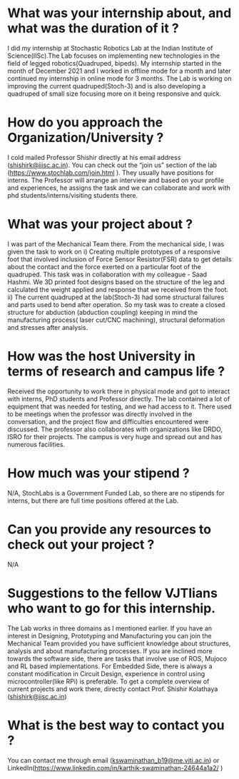 # What was your internship about, and what was the duration of it ?

I did my internship at Stochastic Robotics Lab at the Indian Institute of Science(IISc).The Lab focuses on implementing new technologies in the field of legged robotics(Quadruped, bipeds). My internship started in the month of December 2021 and I worked in offline mode for a month and later continued my internship in online mode for 3 months. The Lab is working on improving the current quadruped(Stoch-3) and is also developing a quadruped of small size focusing more on it being responsive and quick.

# How do you approach the Organization/University ?

I cold mailed Professor Shishir directly at his email address (shishirk@iiisc.ac.in). You can check out the “join us” section of the lab (https://www.stochlab.com/join.html ). They usually have positions for interns. The Professor will arrange an interview and based on your profile and experiences, he assigns the task and we can collaborate and work with phd students/interns/visiting students there.

# What was your project about ?

I was part of the Mechanical Team there. From the mechanical side, I was given the task to work on i) Creating multiple prototypes of a responsive foot that involved inclusion of Force Sensor Resistor(FSR) data to get details about the contact and the force exerted on a particular foot of the quadruped. This task was in collaboration with my colleague - Saad Hashmi. We 3D printed foot designs based on the structure of the leg and calculated the weight applied and response that we received from the foot. ii) The current quadruped at the lab(Stoch-3) had some structural failures and parts used to bend after operation. So my task was to create a closed structure for abduction (abduction coupling) keeping in mind the manufacturing process( laser cut/CNC machining), structural deformation and stresses after analysis.

# How was the host University in terms of research and campus life ?

Received the opportunity to work there in physical mode and got to interact with interns, PhD students and Professor directly. The lab contained a lot of equipment that was needed for testing, and we had access to it. There used to be meetings when the professor was directly involved in the conversation, and the project flow and difficulties encountered were discussed. The professor also collaborates with organizations like DRDO, ISRO for their projects. The campus is very huge and spread out and has numerous facilities.

# How much was your stipend ?

N/A, StochLabs is a Government Funded Lab, so there are no stipends for interns, but there are full time positions offered at the Lab.

# Can you provide any resources to check out your project ?

N/A

# Suggestions to the fellow VJTIians who want to go for this internship.

The Lab works in three domains as I mentioned earlier. If you have an interest in Designing, Prototyping and Manufacturing you can join the Mechanical Team provided you have sufficient knowledge about structures, analysis and about manufacturing processes. If you are inclined more towards the software side, there are tasks that involve use of ROS, Mujoco and RL based implementations. For Embedded Side, there is always a constant modification in Circuit Design, experience in control using microcontroller(like RPi) is preferable. To get a complete overview of current projects and work there, directly contact Prof. Shishir Kolathaya (shishirk@iisc.ac.in)

# What is the best way to contact you ?

You can contact me through email (kswaminathan_b19@me.vjti.ac.in) or LinkedIn(https://www.linkedin.com/in/karthik-swaminathan-24644a1a2/ )

